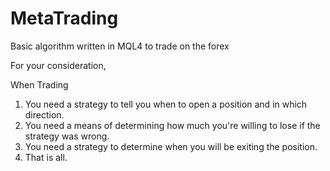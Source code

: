 # MetaTrading
Basic algorithm written in MQL4 to trade on the forex


For your consideration, 

When Trading
1. You need a strategy to tell you when to open a position and in which direction.
2. You need a means of determining how much you're willing to lose if the strategy was wrong.
3. You need a strategy to determine when you will be exiting the position.
4. That is all.
